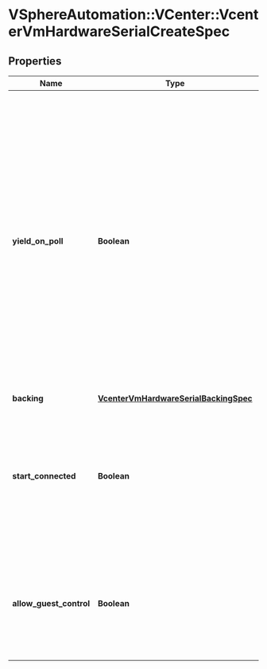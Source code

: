 # VSphereAutomation::VCenter::VcenterVmHardwareSerialCreateSpec

## Properties
Name | Type | Description | Notes
------------ | ------------- | ------------- | -------------
**yield_on_poll** | **Boolean** | CPU yield behavior. If set to true, the virtual machine will periodically relinquish the processor if its sole task is polling the virtual serial port. The amount of time it takes to regain the processor will depend on the degree of other virtual machine activity on the host. If unset, defaults to false. | [optional] 
**backing** | [**VcenterVmHardwareSerialBackingSpec**](VcenterVmHardwareSerialBackingSpec.md) |  | [optional] 
**start_connected** | **Boolean** | Flag indicating whether the virtual device should be connected whenever the virtual machine is powered on. Defaults to false if unset. | [optional] 
**allow_guest_control** | **Boolean** | Flag indicating whether the guest can connect and disconnect the device. Defaults to false if unset. | [optional] 


